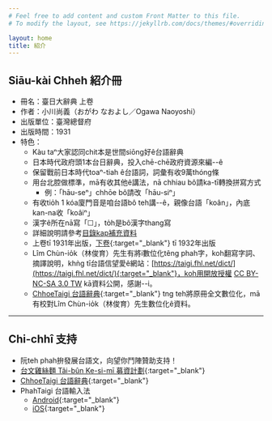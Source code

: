 ```yaml
---
# Feel free to add content and custom Front Matter to this file.
# To modify the layout, see https://jekyllrb.com/docs/themes/#overriding-theme-defaults

layout: home
title: 紹介
---
```


## Siāu-kài Chheh 紹介冊
- 冊名：臺日大辭典 上卷
- 作者：小川尚義（おがわ なおよし／Ogawa Naoyoshi）
- 出版單位：臺灣總督府
- 出版時間：1931
- 特色：
  - Kàu taⁿ大家認同chit本是世間siōng好ê台語辭典
  - 日本時代政府頭1本台日辭典，投入chē-chē政府資源來編--ê
  - 保留戰前日本時代toaⁿ-tiah ê台語詞，詞彙有收9萬thóng條
  - 用台北腔做標準，mā有收其他ê講法，nā chhiau bô請ka-tī轉換拼寫方式
    - 例：「hāu-seⁿ」chhōe bô請改「hāu-siⁿ」
  - 有收tio̍h 1 kóa廈門音是咱台語bô teh講--ê，親像台語「koân」，內底kan-na收「koâiⁿ」
  - 漢字ê所在nā寫「☐」，to̍h是bô漢字thang寫
  - 詳細說明請參考[目錄kap補充資料](./bokliok/)
  - 上卷tī 1931年出版，[下卷](https://thak.taigi.info/1932TaijitToaSutian2/){:target="_blank"} tī 1932年出版
  - Lîm Chùn-io̍k（林俊育）先生有將i數位化têng phah字，koh翻寫字詞、摘譯說明，khǹg tī台語信望愛ê網站：[https://taigi.fhl.net/dict/](https://taigi.fhl.net/dict/){:target="_blank"}，koh用開放授權 [CC BY-NC-SA 3.0 TW](https://creativecommons.org/licenses/by-nc-sa/3.0/tw/) kā資料公開，感謝--i。
  - [ChhoeTaigi 台語辭典](https://chhoe.taigi.info/){:target="_blank"} tng teh將原冊全文數位化，mā有校對Lîm Chùn-io̍k（林俊育）先生數位化ê資料。

---
## Chi-chhî 支持
- 阮teh phah拚發展台語文，向望你鬥陣贊助支持！
- [台文雞絲麵 Tâi-bûn Ke-si-mī 募資計劃](https://www.zeczec.com/projects/taibun-kesimi){:target="_blank"}
- [ChhoeTaigi 台語辭典](https://chhoe.taigi.info/){:target="_blank"}
- PhahTaigi 台語輸入法
  - [Android](http://bit.ly/PhahTaigi-Android){:target="_blank"}
  - [iOS](http://bit.ly/PhahTaigi-iOS){:target="_blank"}
